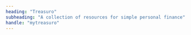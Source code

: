 ```yaml
---
heading: "Treasuro"
subheading: "A collection of resources for simple personal finance"
handle: "mytreasuro"
---
```

